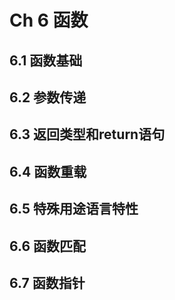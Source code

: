 # Ch 6 函数

## 6.1 函数基础

## 6.2 参数传递

## 6.3 返回类型和return语句

## 6.4 函数重载

## 6.5 特殊用途语言特性

## 6.6 函数匹配

## 6.7 函数指针

